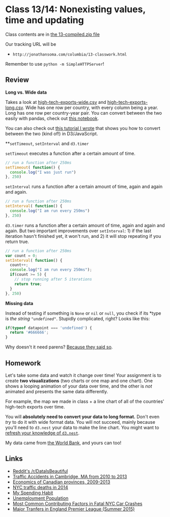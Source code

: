 # Class 13/14: Nonexisting values, time and updating

Class contents are in [the 13-compiled.zip file](https://github.com/jsoma/storytelling-2015/raw/master/class-13-14/13-compiled.zip)

Our tracking URL will be 

* `http://jonathansoma.com/columbia/13-classwork.html`

Remember to use `python -m SimpleHTTPServer`!

## Review

**Long vs. Wide data**

Takes a look at [high-tech-exports-wide.csv](high-tech-exports-wide.csv) and [high-tech-exports-long.csv](high-tech-exports-long.csv). Wide has one row per country, with every column being a year. Long has one row per country-year pair. You can convert between the two easily with pandas, check out [this notebook](convert-wide-to-long.ipynb).

You can also check out [this tutorial I wrote](http://jonathansoma.com/tutorials/d3/wide-vs-long-data/) that shows you how to convert between the two (kind of!) in D3/JavaScript.

**`setTimeout`, `setInterval` and `d3.timer`

`setTimeout` executes a function after a certain amount of time.

````javascript
// run a function after 250ms
setTimeout( function() {
  console.log("I was just run")
}, 250)
````

`setInterval` runs a function after a certain amount of time, again and again and again.

````javascript
// run a function after 250ms
setInterval( function() {
  console.log("I am run every 250ms")
}, 250)
````

`d3.timer` runs a function after a certain amount of time, again and again and again. But two important improvements over `setInterval`: 1) if the last iteration hasn't finished yet, it won't run, and 2) it will stop repeating if you return true.

````javascript
// run a function after 250ms
var count = 0;
setInterval( function() {
  count++;
  console.log("I am run every 250ms");
  if(count >= 5) {
    // stop running after 5 iterations
    return true;
  }
}, 250)
````

**Missing data**

Instead of testing if something is `None` or `nil` or `null`, you check if its *type is *the string `"undefined"`*. Stupidly complicated, right? Looks like this:

````javascript
if(typeof datapoint === 'undefined') {
  return '#666666';
}
````

Why doesn't it need parens? [Because they said so](http://stackoverflow.com/questions/15843805/why-does-typeof-not-need-parentheses).

<a id="homework"></a>

## Homework

Let's take some data and watch it change over time! Your assignment is to create **two visualizations** (two charts or one map and one chart). One shows a looping animation of your data over time, and the other is *not* animated and presents the same data differently.

For example, the map we made in class + a line chart of all of the countries' high-tech exports over time.

You will **absolutely need to convert your data to long format.** Don't even *try* to do it with wide format data. You will not succeed, mainly because you'll need to `d3.nest` your data to make the line chart. You might want to [refresh your knowledge of `d3.nest`](https://github.com/jsoma/storytelling-2015/tree/master/class-07-08).

My data came from [the World Bank](http://data.worldbank.org/), and yours can too!

## Links

* [Reddit's /r/DataIsBeautiful](https://www.reddit.com/r/dataisbeautiful)
* [Traffic Accidents in Cambridge, MA from 2010 to 2013](http://siutanwong.neocities.org/hw12/hw12.html)
* [Economics of Canadian provinces, 2009-2013](http://woojink.neocities.org/hw/hw12/12-homework.html)
* [NYC traffic deaths in 2014](http://jordanrosenblum.neocities.org/HW12/hw12.html)
* [My Spending Habit](http://tonypaek.neocities.org/hw12/hw12.html)
* [Unemployment Population](http://arushi.neocities.org/Homework12.html)
* [Most Common Contributing Factors in Fatal NYC Car Crashes](http://superlativenoun.neocities.org/hw12.html)
* [Major Tranfers in England Premier League (Summer 2015)](http://newsontheroad.neocities.org/lede_storytelling_with_data/Storytelling_with_data_Homework12_D3.html)
